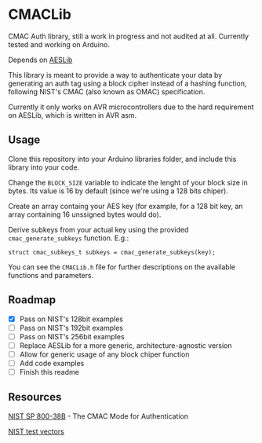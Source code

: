 # CMACLib

CMAC Auth library, still a work in progress and not audited at all. Currently tested and working on Arduino.

Depends on [AESLib](https://github.com/igormp/AESLib)

This library is meant to provide a way to authenticate your data by generating an auth tag using a block cipher instead of a hashing function, following NIST's CMAC (also known as OMAC) specification.

Currently it only works on AVR microcontrollers due to the hard requirement on AESLib, which is written in AVR asm.

## Usage

Clone this repository into your Arduino libraries folder, and include this library into your code.

Change the `BLOCK_SIZE` variable to indicate the lenght of your block size in bytes. Its value is 16 by default (since we're using a 128 bits chiper).

Create an array containg your AES key (for example, for a 128 bit key, an array containing 16 unssigned bytes would do).

Derive subkeys from your actual key using the provided `cmac_generate_subkeys` function. E.g.: 

```
struct cmac_subkeys_t subkeys = cmac_generate_subkeys(key);
```


You can see the `CMACLib.h` file for further descriptions on the available functions and parameters.

## Roadmap

- [X] Pass on NIST's 128bit examples
- [ ] Pass on NIST's 192bit examples
- [ ] Pass on NIST's 256bit examples
- [ ] Replace AESLib for a more generic, architecture-agnostic version
- [ ] Allow for generic usage of any block chiper function
- [ ] Add code examples
- [ ] Finish this readme

## Resources

[NIST SP 800-38B](http://csrc.nist.gov/publications/nistpubs/800-38B/SP_800-38B.pdf) - The CMAC Mode for Authentication

[NIST test vectors](https://csrc.nist.gov/CSRC/media/Projects/Cryptographic-Standards-and-Guidelines/documents/examples/AES_CMAC.pdf)